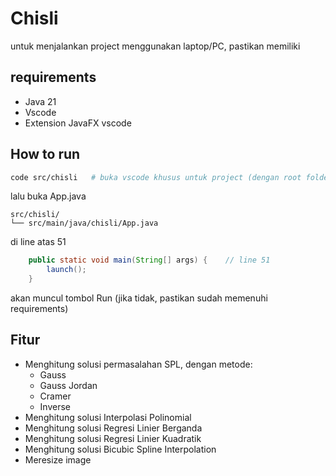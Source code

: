 # Chisli

untuk menjalankan project menggunakan laptop/PC, pastikan memiliki

## requirements

- Java 21
- Vscode
- Extension JavaFX vscode

## How to run

```sh
code src/chisli   # buka vscode khusus untuk project (dengan root folder chisli)
```

lalu buka App.java

```
src/chisli/
└── src/main/java/chisli/App.java
```

di line atas 51

```java
    public static void main(String[] args) {    // line 51
        launch();
    }
```

akan muncul tombol Run
(jika tidak, pastikan sudah memenuhi requirements)

## Fitur

- Menghitung solusi permasalahan SPL, dengan metode:
  - Gauss
  - Gauss Jordan
  - Cramer
  - Inverse
- Menghitung solusi Interpolasi Polinomial
- Menghitung solusi Regresi Linier Berganda
- Menghitung solusi Regresi Linier Kuadratik
- Menghitung solusi Bicubic Spline Interpolation
- Meresize image
